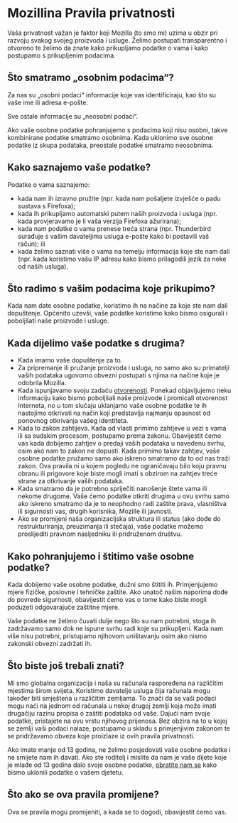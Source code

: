 # Mozillina Pravila privatnosti

Vaša privatnost važan je faktor koji Mozilla (to smo mi) uzima u obzir pri razvoju svakog svojeg proizvoda i usluge. Želimo postupati transparentno i otvoreno te želimo da znate kako prikupljamo podatke o vama i kako postupamo s prikupljenim podacima.

## Što smatramo „osobnim podacima“?

Za nas su „osobni podaci“ informacije koje vas identificiraju, kao što su vaše ime ili adresa e-pošte.

Sve ostale informacije su „neosobni podaci“.

Ako vaše osobne podatke pohranjujemo s podacima koji nisu osobni, takve kombinirane podatke smatramo osobnima.  Kada uklonimo sve osobne podatke iz skupa podataka, preostale podatke smatramo neosobnima.

## Kako saznajemo vaše podatke?

Podatke o vama saznajemo:

* kada nam ih izravno pružite (npr. kada nam pošaljete izvješće o padu sustava s Firefoxa);
* kada ih prikupljamo automatski putem naših proizvoda i usluga (npr. kada provjeravamo je li vaša verzija Firefoxa ažurirana);
* kada nam podatke o vama prenese treća strana (npr. Thunderbird surađuje s vašim davateljima usluga e-pošte kako bi postavili vaš račun); ili
* kada želimo saznati više o vama na temelju informacija koje ste nam dali (npr. kada koristimo vašu IP adresu kako bismo prilagodili jezik za neke od naših usluga).

## Što radimo s vašim podacima koje prikupimo?

Kada nam date osobne podatke, koristimo ih na načine za koje ste nam dali dopuštenje. Općenito uzevši, vaše podatke koristimo kako bismo osigurali i poboljšati naše proizvode i usluge.

## Kada dijelimo vaše podatke s drugima?

* Kada imamo vaše dopuštenje za to.
* Za pripremanje ili pružanje proizvoda i usluga, no samo ako su primatelji vaših podataka ugovorno obvezni postupati s njima na načine koje je odobrila Mozilla.
* Kada ispunjavamo svoju zadaću [otvorenosti](https://www.mozilla.org/about/manifesto.html). Ponekad objavljujemo neku informaciju kako bismo poboljšali naše proizvode i promicali otvorenost Interneta, no u tom slučaju uklanjamo vaše osobne podatke te ih nastojimo otkrivati na način koji predstavlja najmanju opasnost od ponovnog otkrivanja vašeg identiteta.
* Kada to zakon zahtijeva. Kada od vlasti primimo zahtjeve u vezi s vama ili sa sudskim procesom, postupamo prema zakonu. Obavijestit ćemo vas kada dobijemo zahtjev o predaji vaših podataka u navedenu svrhu, osim ako nam to zakon ne dopusti. Kada primimo takav zahtjev, vaše osobne podatke pružamo samo ako iskreno smatramo da to od nas traži zakon. Ova pravila ni u kojem pogledu ne ograničavaju bilo koju pravnu obranu ili prigovore koje biste mogli imati s obzirom na zahtjev treće strane za otkrivanje vaših podataka.
* Kada smatramo da je potrebno spriječiti nanošenje štete vama ili nekome drugome. Vaše ćemo podatke otkriti drugima u ovu svrhu samo ako iskreno smatramo da je to neophodno radi zaštite prava, vlasništva ili sigurnosti vas, drugih korisnika, Mozille ili javnosti.
* Ako se promijeni naša organizacijska struktura ili status (ako dođe do restrukturiranja, preuzimanja ili stečaja), vaše podatke možemo proslijediti pravnom nasljedniku ili pridruženom društvu.

## Kako pohranjujemo i štitimo vaše osobne podatke?

Kada dobijemo vaše osobne podatke, dužni smo štititi ih. Primjenjujemo mjere fizičke, poslovne i tehničke zaštite. Ako unatoč našim naporima dođe do povrede sigurnosti, obavijestit ćemo vas o tome kako biste mogli poduzeti odgovarajuće zaštitne mjere.

Vaše podatke ne želimo čuvati dulje nego što su nam potrebni, stoga ih zadržavamo samo dok ne ispune svrhu radi koje su prikupljeni. Kada nam više nisu potrebni, pristupamo njihovom uništavanju osim ako nismo zakonski obvezni zadržati ih.

## Što biste još trebali znati?

Mi smo globalna organizacija i naša su računala raspoređena na različitim mjestima širom svijeta. Koristimo davatelje usluga čija računala mogu također biti smještena u različitim zemljama. To znači da se vaši podaci mogu naći na jednom od računala u nekoj drugoj zemlji koja može imati drugačiju razinu propisa o zaštiti podataka od vaše. Dajući nam svoje podatke, pristajete na ovu vrstu njihovog prijenosa. Bez obzira na to u kojoj se zemlji vaši podaci nalaze, postupamo u skladu s primjenjivim zakonom te se pridržavamo obveza koje proizlaze iz ovih pravila privatnosti.

Ako imate manje od 13 godina, ne želimo posjedovati vaše osobne podatke i ne smijete nam ih davati. Ako ste roditelj i mislite da nam je vaše dijete koje je mlađe od 13 godina dalo svoje osobne podatke, [obratite nam se](https://www.mozilla.org/privacy/policies/firefox-os/) kako bismo uklonili podatke o vašem djetetu.

## Što ako se ova pravila promijene?

Ova se pravila mogu promijeniti, a kada se to dogodi, obavijestit ćemo vas.
